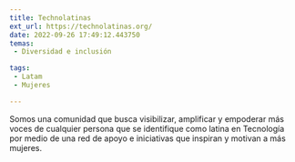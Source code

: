 ```yaml
---
title: Technolatinas
ext_url: https://technolatinas.org/
date: 2022-09-26 17:49:12.443750
temas:
 - Diversidad e inclusión

tags:
 - Latam
 - Mujeres

---
```


Somos una comunidad que busca visibilizar, amplificar y empoderar más voces de cualquier persona que se identifique como latina en Tecnología por medio de una red de apoyo e iniciativas que inspiran y motivan a más mujeres.

    